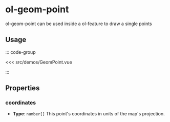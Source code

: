 # ol-geom-point

ol-geom-point can be used inside a ol-feature to draw a single points

<script setup>
import GeomPoint from "@demos/GeomPoint.vue"
</script>

<ClientOnly>
<GeomPoint />
</ClientOnly>

## Usage

::: code-group

<<< src/demos/GeomPoint.vue

:::

## Properties

### coordinates

- **Type**: `number[]`
  This point's coordinates in units of the map's projection.

